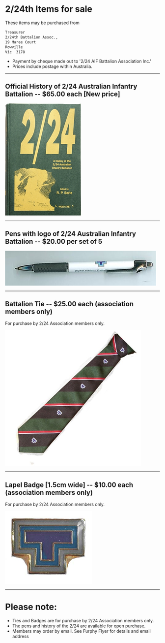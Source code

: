 

#  2/24th Items for sale

These items may be purchased from<br>

    Treasurer
    2/24th Battalion Assoc.,
    19 Maree Court
    Rowville
    Vic  3178

  * Payment by cheque made out to '2/24 AIF Battalion Association Inc.'
  * Prices include postage within Australia.



---


## **Official History of 2/24 Australian Infantry Battalion** -- $65.00 each [New price]

![Battalion History](images/product/book-r.jpg)


---


## **Pens with logo of 2/24 Australian Infantry Battalion** -- $20.00 per set of 5

![Pen](images/product/pen.jpg)


---



## **Battalion Tie** -- $25.00 each (association members only)

For purchase by 2/24 Association members only.

![Battalion Tie](images/product/tie.jpg)


---


## **Lapel Badge** [1.5cm wide] -- $10.00 each (association members only)

For purchase by 2/24 Association members only.

![Lapel Badge](images/product/badge-r.jpg)


---



# Please note:

  * Ties and Badges are for purchase by 2/24 Association members only.
  * The pens and history of the 2/24 are available for open purchase.
  * Members may order by email. See Furphy Flyer for details and email address

